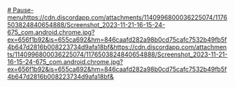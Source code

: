 [# Pause-menuhttps://cdn.discordapp.com/attachments/1140996800036225074/1176503824840654888/Screenshot_2023-11-21-16-15-24-675_com.android.chrome.jpg?ex=656f1b92&is=655ca692&hm=846caafd282a98b0cd75cafc7532b49fb5f4b647d2816b008223734d9afa18bf&](https://cdn.discordapp.com/attachments/1140996800036225074/1176503824840654888/Screenshot_2023-11-21-16-15-24-675_com.android.chrome.jpg?ex=656f1b92&is=655ca692&hm=846caafd282a98b0cd75cafc7532b49fb5f4b647d2816b008223734d9afa18bf&)https://cdn.discordapp.com/attachments/1140996800036225074/1176503824840654888/Screenshot_2023-11-21-16-15-24-675_com.android.chrome.jpg?ex=656f1b92&is=655ca692&hm=846caafd282a98b0cd75cafc7532b49fb5f4b647d2816b008223734d9afa18bf&
